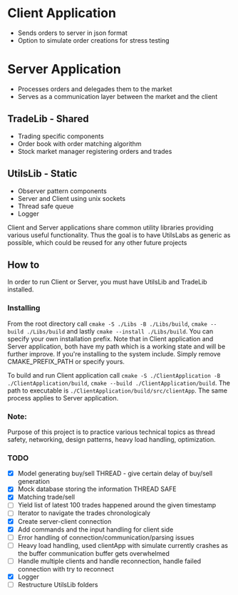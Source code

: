 # Client Application
- Sends orders to server in json format
- Option to simulate order creations for stress testing

# Server Application
- Processes orders and delegades them to the market
- Serves as a communication layer between the market and the client

## TradeLib - Shared
- Trading specific components
- Order book with order matching algorithm
- Stock market manager registering orders and trades

## UtilsLib - Static
- Observer pattern components
- Server and Client using unix sockets
- Thread safe queue
- Logger

Client and Server applications share common utility libraries providing various useful functionality. Thus the goal is to have UtilsLabs as generic as possible, which could be reused for any other future projects

## How to

In order to run Client or Server, you must have UtilsLib and TradeLib installed.

### Installing

From the root directory call `cmake -S ./Libs -B ./Libs/build`, `cmake --build ./Libs/build` and lastly `cmake --install ./Libs/build`. You can specify your own installation prefix. Note that in Client application and Server application, both have my path which is a working state and will be further improve. If you're installing to the system include. Simply remove CMAKE_PREFIX_PATH or specify yours.

To build and run Client application call `cmake -S ./ClientApplication -B ./ClientApplication/build`, `cmake --build ./ClientApplication/build`. The path to executable is `./ClientApplication/build/src/clientApp`. The same process applies to Server application.

### Note:
Purpose of this project is to practice various technical topics as thread safety, networking, design patterns, heavy load handling, optimization.

### TODO
- [x] Model generating buy/sell THREAD - give certain delay of buy/sell generation
- [x] Mock database storing the information THREAD SAFE
- [x] Matching trade/sell
- [ ] Yield list of latest 100 trades happened around the given timestamp
- [ ] Iterator to navigate the trades chronologicaly
- [x] Create server-client connection
- [x] Add commands and the input handling for client side
- [ ] Error handling of connection/communication/parsing issues
- [ ] Heavy load handling, used clientApp with simulate currently crashes as the buffer communication buffer gets overwhelmed
- [ ] Handle multiple clients and handle reconnection, handle failed connection with try to reconnect
- [x] Logger
- [ ] Restructure UtilsLib folders
